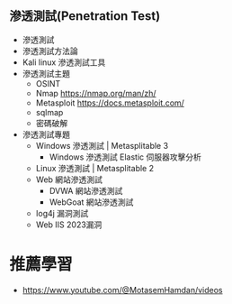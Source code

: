 ## 滲透測試(Penetration Test)
- 滲透測試
- 滲透測試方法論
- Kali linux 滲透測試工具
- 滲透測試主題
  - OSINT
  - Nmap  https://nmap.org/man/zh/
  - Metasploit  https://docs.metasploit.com/
  - sqlmap
  - 密碼破解
- 滲透測試專題
  - Windows 滲透測試 | Metasplitable 3
    - Windows 滲透測試 Elastic 伺服器攻擊分析
  - Linux 滲透測試 | Metasplitable 2
  - Web 網站滲透測試
    - DVWA 網站滲透測試
    - WebGoat 網站滲透測試
  - log4j 漏洞測試
  - Web IIS 2023漏洞


# 推薦學習
- https://www.youtube.com/@MotasemHamdan/videos
